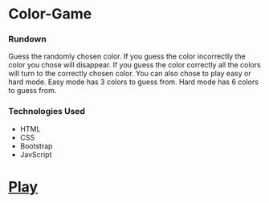 # Color-Game

### Rundown

Guess the randomly chosen color. If you guess the color incorrectly the color you chose will disappear. If you guess the color correctly all the colors will turn to the correctly chosen color. You can also chose to play easy or hard mode. Easy mode has 3 colors to guess from. Hard mode has 6 colors to guess from.

### Technologies Used

- HTML
- CSS
- Bootstrap
- JavScript

# [Play](https://codeycsm.github.io/Color-Game/)

